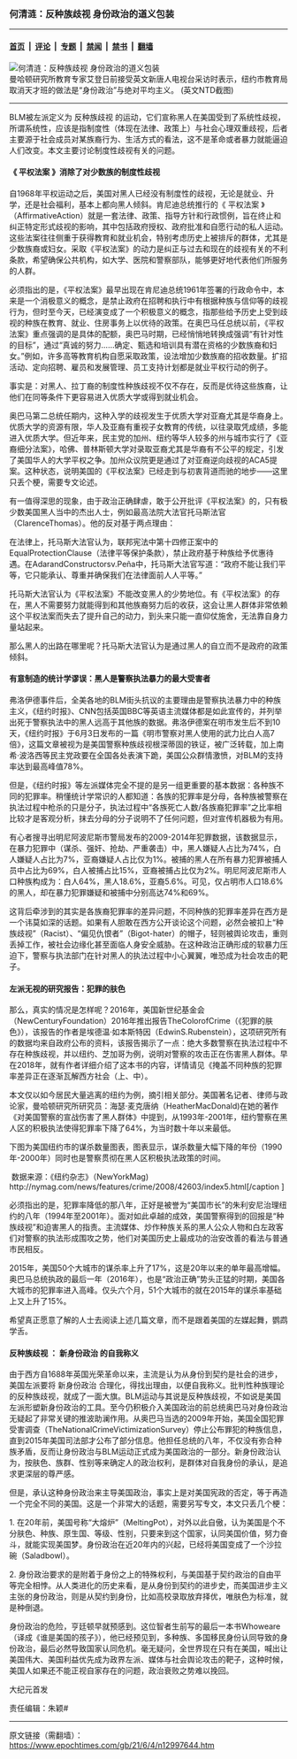 ### 何清涟：反种族歧视 身份政治的道义包装

---

#### [首页](../../../..?n12997644) &nbsp;|&nbsp; [评论](../../../../../epoch-comment?n12997644) &nbsp;|&nbsp; [专题](../../../../../epoch-special?n12997644) &nbsp;|&nbsp; [禁闻](../../../../../epoch-news?n12997644) &nbsp;|&nbsp; [禁书](../../../../../books?n12997644) &nbsp;|&nbsp; [翻墙](https://github.com/gfw-breaker/nogfw/blob/master/README.md?n12997644)


<div><img alt="何清涟：反种族歧视 身份政治的道义包装" class="attachment-djy_600_400 size-djy_600_400 wp-post-image" src="https://i.epochtimes.com/assets/uploads/2019/09/64f557f7fad7a8da9370b937a1ce471f-600x400.png"/>
<div class="caption">
 曼哈顿研究所教育专家艾登日前接受英文新唐人电视台采访时表示，纽约市教育局取消天才班的做法是“身份政治”与绝对平均主义。 (英文NTD截图)
</div></div><hr/><div class="post_content" id="artbody" itemprop="articleBody">
 <!-- article content begin -->
 <p>
  BLM被左派定义为
  <ok href="https://www.epochtimes.com/gb/tag/%E5%8F%8D%E7%A7%8D%E6%97%8F%E6%AD%A7%E8%A7%86.html">
   反种族歧视
  </ok>
  的运动，它们宣称黑人在美国受到了系统性歧视，所谓系统性，应该是指制度性（体现在法律、政策上）与社会心理双重歧视，后者主要源于社会成员对某族裔行为、生活方式的看法，这不是革命或者暴力就能逼迫人们改变。本文主要讨论制度性歧视有关的问题。
 </p>
 <h4>
  《
  <ok href="https://www.epochtimes.com/gb/tag/%E5%B9%B3%E6%9D%83%E6%B3%95%E6%A1%88.html">
   平权法案
  </ok>
  》消除了对少数族的制度性歧视
 </h4>
 <p>
  自1968年平权运动之后，美国对黑人已经没有制度性的歧视，无论是就业、升学，还是社会福利，基本上都向黑人倾斜。肯尼迪总统推行的《
  <ok href="https://www.epochtimes.com/gb/tag/%E5%B9%B3%E6%9D%83%E6%B3%95%E6%A1%88.html">
   平权法案
  </ok>
  》（AffirmativeAction）就是一套法律、政策、指导方针和行政惯例，旨在终止和纠正特定形式歧视的影响，其中包括政府授权、政府批准和自愿行动的私人运动。这些法案往往侧重于获得教育和就业机会，特别考虑历史上被排斥的群体，尤其是少数族裔或妇女。采取《平权法案》的动力是纠正与过去和现在的歧视有关的不利条款，希望确保公共机构，如大学、医院和警察部队，能够更好地代表他们所服务的人群。
 </p>
 <p>
  必须指出的是，《平权法案》最早出现在肯尼迪总统1961年签署的行政命令中，本来是一个消极意义的概念，是禁止政府在招聘和执行中有根据种族与信仰等的歧视行为，但时至今天，已经演变成了一个积极意义的概念，指那些给予历史上受到歧视的种族在教育、就业、住房事务上以优待的政策。在奥巴马任总统以前，《平权法案》重点强调的是具体的配额，奥巴马时期，已经悄悄地转换成强调“有针对性的目标”，通过“真诚的努力……确定、甄选和培训具有潜在资格的少数族裔和妇女。”例如，许多高等教育机构自愿采取政策，设法增加少数族裔的招收数量。扩招活动、定向招聘、雇员和发展管理、员工支持计划都是就业平权行动的例子。
 </p>
 <p>
  事实是：对黑人、拉丁裔的制度性种族歧视不仅不存在，反而是优待这些族裔，让他们在同等条件下更容易进入优质大学或得到就业机会。
 </p>
 <p>
  奥巴马第二总统任期内，这种入学的歧视发生于优质大学对亚裔尤其是华裔身上。优质大学的资源有限，华人及亚裔有重视子女教育的传统，以往录取凭成绩，多能进入优质大学。但近年来，民主党的加州、纽约等华人较多的州与城市实行了《亚裔细分法案》，哈佛、普林斯顿大学对录取亚裔尤其是华裔有不公平的规定，引发了美国华人的大学平权之争。加州众议院更是通过了对亚裔逆向歧视的ACA5提案。这种状态，说明美国的《平权法案》已经走到与初衷背道而驰的地步——这里只丢个梗，需要专文论述。
 </p>
 <p>
  有一值得深思的现象，由于政治正确肆虐，敢于公开批评《平权法案》的，只有极少数美国黑人当中的杰出人士，例如最高法院大法官托马斯法官（ClarenceThomas）。他的反对基于两点理由：
 </p>
 <p>
  在法律上，托马斯大法官认为，联邦宪法中第十四修正案中的EqualProtectionClause（法律平等保护条款），禁止政府基于种族给予优惠待遇。在AdarandConstructorsv.Peña中，托马斯大法官写道：“政府不能让我们平等，它只能承认、尊重并确保我们在法律面前人人平等。”
 </p>
 <p>
  托马斯大法官认为《平权法案》不能改变黑人的少势地位。有《平权法案》的存在，黑人不需要努力就能得到和其他族裔努力后的收获，这会让黑人群体非常依赖这个平权法案而失去了提升自己的动力，到头来只能一直仰仗施舍，无法靠自身力量站起来。
 </p>
 <p>
  那么黑人的出路在哪里呢？托马斯大法官认为是通过黑人的自立而不是政府的政策倾斜。
 </p>
 <h4>
  有意制造的统计学谬误：黑人是警察执法暴力的最大受害者
 </h4>
 <p>
  弗洛伊德事件后，全美各地的BLM街头抗议的主要理由是警察执法暴力中的种族主义，《纽约时报》、CNN包括英国BBC等英语主流媒体都是如此宣传的，并列举出死于警察执法中的黑人远高于其他族的数据。弗洛伊德案在明市发生后不到10天，《纽约时报》于6月3日发布的一篇《明市警察对黑人使用的武力比白人高7倍》，这篇文章被视为是美国警察种族歧视根深蒂固的铁证，被广泛转载，加上南希·波洛西等民主党政要在全国各处表演下跪，美国公众群情激愤，对BLM的支持率达到最高峰值78%。
 </p>
 <p>
  但是，《纽约时报》等左派媒体完全不提的是另一组更重要的基本数据：各种族不同的犯罪率。稍懂统计学常识的人都知道：各族的犯罪率是分母，各种族被警察在执法过程中枪杀的只是分子，执法过程中“各族死亡人数/各族裔犯罪率”之比率相比较才是客观分析，抹去分母的分子说明不了任何问题，但对宣传机器极为有用。
 </p>
 <p>
  有心者搜寻出明尼阿波尼斯市警局发布的2009-2014年犯罪数据，该数据显示，在暴力犯罪中（谋杀、强奸、抢劫、严重袭击）中，黑人嫌疑人占比为74%，白人嫌疑人占比为7%，亚裔嫌疑人占比仅为1%。被捕的黑人在所有暴力犯罪被捕人员中占比为69%，白人被捕占比15%，亚裔被捕占比仅为2%。明尼阿波尼斯市人口种族构成为：白人64%，黑人18.6%，亚裔5.6%。可见，仅占明市人口18.6%的黑人，却在暴力犯罪嫌疑和被捕中分别高达74%和69%。
 </p>
 <p>
  这背后牵涉到的其实是各族裔犯罪率的差异问题，不同种族的犯罪率差异在西方是一个讳莫如深的话题。如果有人胆敢在西方公开谈论这个问题，必然会被扣上“种族歧视”（Racist）、“偏见仇恨者”（Bigot-hater）的帽子，轻则被舆论攻击，重则丢掉工作，被社会边缘化甚至面临人身安全威胁。在这种政治正确形成的软暴力压迫下，警察与执法部门在针对黑人的执法过程中小心翼翼，唯恐成为社会攻击的靶子。
 </p>
 <h4>
  左派无视的研究报告：犯罪的肤色
 </h4>
 <p>
  那么，真实的情况是怎样呢？2016年，美国新世纪基金会（NewCenturyFoundation）2016年推出报告TheColorofCrime（《犯罪的肤色》），该报告的作者是埃德温·如本斯特因（EdwinS.Rubenstein），这项研究所有的数据均来自政府公布的资料，该报告揭示了一点：绝大多数警察在执法过程中不存在种族歧视，并以纽约、芝加哥为例，说明对警察的攻击正在伤害黑人群体。早在2018年，就有作者详细介绍了这本书的内容，详情请见《掩盖不同种族的犯罪率差异正在逐渐瓦解西方社会（上、中）。
 </p>
 <p>
  本文仅以如今居民大量逃离的纽约为例，摘引相关部分。美国著名记者、律师与政论家，曼哈顿研究所研究员：海瑟·麦克唐纳（HeatherMacDonald)在她的著作《对美国警察的宣战伤害了黑人群体》中提到，从1993年-2001年，纽约警察在黑人区的积极执法使得犯罪率下降了64%，为当时数十年以来最低。
 </p>
 <p>
  下图为美国纽约市的谋杀数量图表，图表显示，谋杀数量大幅下降的年份（1990年-2000年）同时也是警察贯彻在黑人区积极执法政策的时间。
 </p>
 <p>
  <ok href="https://i.epochtimes.com/assets/uploads/2021/06/id12997734-2021-06-03_213747.jpg">
   <img alt="" class="size-large wp-image-12997734 aligncenter" src="https://i.epochtimes.com/assets/uploads/2021/06/id12997734-2021-06-03_213747-600x395.jpg"/>
  </ok>
  数据来源：《纽约杂志》（NewYorkMag)
  <ok href="http://nymag.com/news/features/crime/2008/42603/index5.html[/caption">
   http://nymag.com/news/features/crime/2008/42603/index5.html[/caption
  </ok>
  ]
 </p>
 <p>
  必须指出的是，犯罪率降低的那八年，正好是被誉为“美国市长”的朱利安尼治理纽约的八年（1994年至2001年）。面对如此卓越的成效，美国警察得到的回报是“种族歧视”和迫害黑人的指责。主流媒体、炒作种族关系的黑人公众人物和白左政客们对警察的执法形成围攻之势，他们对美国历史上最成功的治安改善的看法与普通市民相反。
 </p>
 <p>
  2015年，美国50个大城市的谋杀率上升了17%，这是20年以来的单年最高增幅。奥巴马总统执政的最后一年（2016年），也是“政治正确”势头正猛的时期，美国各大城市的犯罪率进入高峰。仅头六个月，51个大城市的就在2015年的谋杀率基础上又上升了15%。
 </p>
 <p>
  希望真正愿意了解的人士去阅读上述几篇文章，而不是跟着美国的左媒起舞，鹦鹉学舌。
 </p>
 <h4>
  <ok href="https://www.epochtimes.com/gb/tag/%E5%8F%8D%E7%A7%8D%E6%97%8F%E6%AD%A7%E8%A7%86.html">
   反种族歧视
  </ok>
  ：
  <ok href="https://www.epochtimes.com/gb/tag/%E6%96%B0%E8%BA%AB%E4%BB%BD%E6%94%BF%E6%B2%BB.html">
   新身份政治
  </ok>
  的自我称义
 </h4>
 <p>
  由于西方自1688年英国光荣革命以来，主流是认为从身份到契约是社会的进步，美国左派要将
  <ok href="https://www.epochtimes.com/gb/tag/%E6%96%B0%E8%BA%AB%E4%BB%BD%E6%94%BF%E6%B2%BB.html">
   新身份政治
  </ok>
  合理化，得找出理由，以便自我称义。批判性种族理论的反种族歧视，就成了一面大旗。BLM运动与其说是反种族歧视，不如说是美国左派形塑新身份政治的工具。至今仍积极介入美国政治的前总统奥巴马对身份政治无疑起了非常关键的推波助澜作用。从奥巴马当选的2009年开始，美国全国犯罪受害调查（TheNationalCrimeVictimizationSurvey）停止公布罪犯的种族信息，直到2015年美国司法部才公布了部分信息。他担任总统的八年，不仅没有弥合种族矛盾，反而让身份政治与BLM运动正式成为美国政治的一部分。新身份政治认为，按肤色、族群、性别等来确定人的政治权利，是群体对自我身份的承认，是追求更深层的尊严感。
 </p>
 <p>
  但是，承认这种身份政治来主导美国政治，事实上是对美国宪政的否定，等于再造一个完全不同的美国。这是一个非常大的话题，需要另写专文，本文只丢几个梗：
 </p>
 <p>
  1. 在20年前，美国号称“大熔炉”（MeltingPot），对外以此自傲，认为美国是个不分肤色、种族、原生国、等级、性别，只要来到这个国家，认同美国价值，努力奋斗，就能实现美国梦。身份政治在近20年内的兴起，已经将美国变成了一个沙拉碗（Saladbowl）。
 </p>
 <p>
  2. 身份政治要求的是附着于身份之上的特殊权利，与美国基于契约政治的自由平等完全相悖。从人类进化的历史来看，是从身份到契约的进步史，而美国进步主义主张的身份政治，则是从契约到身份，比如高校录取放弃择优，唯肤色为标准，就是种倒退。
 </p>
 <p>
  身份政治的危险，亨廷顿早就预感到。这位智者生前写的最后一本书Whoweare（译成《谁是美国的孩子》），他已经预见到，多种族、多国移民身份认同导致的身份政治，最后必然导致国家认同危机。毫无疑问，全世界现在只有在美国，喊出让美国伟大、美国利益优先成为政界左派、媒体与社会舆论攻击的靶子，这种时候，美国人如果还不能正视自家存在的问题，政治衰败之势难以挽回。
 </p>
 <p>
  大纪元首发
 </p>
 <p>
  责任编辑：朱颖#
 </p>
 <!-- article content end -->
 <div id="below_article_ad">
 </div>
</div>


---

原文链接（需翻墙）：https://www.epochtimes.com/gb/21/6/4/n12997644.htm